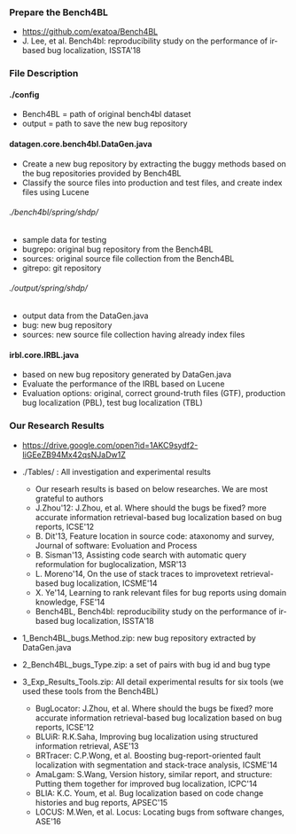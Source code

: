### Prepare the Bench4BL
- https://github.com/exatoa/Bench4BL
- J. Lee, et al. Bench4bl: reproducibility study on the performance of ir-based bug localization, ISSTA'18

### File Description
#### ./config
- Bench4BL = path of original bench4bl dataset
- output = path to save the new bug repository

#### datagen.core.bench4bl.DataGen.java
- Create a new bug repository by extracting the buggy methods based on the bug repositories provided by Bench4BL
- Classify the source files into production and test files, and create index files using Lucene

###### ./bench4bl/spring/shdp/
- sample data for testing
- bugrepo: original bug repository from the Bench4BL
- sources: original source file collection from the Bench4BL
- gitrepo: git repository

###### ./output/spring/shdp/
- output data from the DataGen.java
- bug: new bug repository
- sources: new source file collection having already index files

#### irbl.core.IRBL.java
- based on new bug repository generated by DataGen.java
- Evaluate the performance of the IRBL based on Lucene
- Evaluation options: original, correct ground-truth files (GTF), production bug localization (PBL), test bug localization (TBL)


### Our Research Results
- https://drive.google.com/open?id=1AKC9sydf2-IiGEeZB94Mx42qsNJaDw1Z
- ./Tables/ : All investigation and experimental results
   - Our researh results is based on below researches. We are most grateful to authors 
   - J.Zhou'12: J.Zhou, et al. Where should the bugs be fixed? more accurate information retrieval-based bug localization based on bug reports, ICSE'12
   - B. Dit'13, Feature  location  in  source  code:  ataxonomy and survey, Journal of software: Evoluation and Process
   - B. Sisman'13, Assisting  code  search  with  automatic  query  reformulation  for  buglocalization, MSR'13
   - L. Moreno'14, On the use of stack traces to improvetext retrieval-based bug localization, ICSME'14
   - X. Ye'14, Learning to rank relevant files for bug reports using domain knowledge, FSE'14
   - Bench4BL, Bench4bl: reproducibility study on the performance of ir-based bug localization, ISSTA'18

- 1_Bench4BL_bugs.Method.zip: new bug repository extracted by DataGen.java
- 2_Bench4BL_bugs_Type.zip: a set of pairs with bug id and bug type
- 3_Exp_Results_Tools.zip: All detail experimental results for six tools (we used these tools from the Bench4BL)
   - BugLocator: J.Zhou, et al. Where should the bugs be fixed? more accurate information retrieval-based bug localization based on bug reports, ICSE'12
   - BLUiR: R.K.Saha, Improving bug localization using structured information retrieval, ASE'13
   - BRTracer: C.P.Wong, et al. Boosting bug-report-oriented fault localization with segmentation and stack-trace analysis, ICSME'14
   - AmaLgam: S.Wang, Version history, similar report, and structure: Putting them together for improved bug localization, ICPC'14
   - BLIA: K.C. Youm, et al. Bug localization based on code change histories and bug reports, APSEC'15
   - LOCUS: M.Wen, et al. Locus: Locating bugs from software changes, ASE'16
